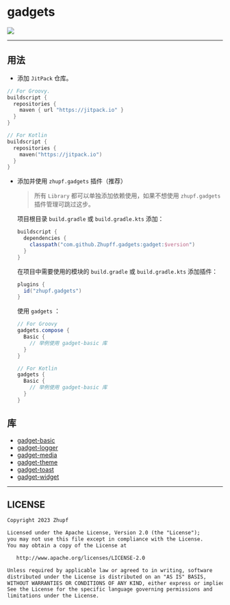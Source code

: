 # gadgets

[![](https://jitpack.io/v/Zhupff/gadgets.svg)](https://jitpack.io/#Zhupff/gadgets)

---

## 用法

- 添加 `JitPack` 仓库。

```groovy
// For Groovy.
buildscript {
  repositories {
    maven { url "https://jitpack.io" }
  }
}
```

```kotlin
// For Kotlin
buildscript {
  repositories {
    maven("https://jitpack.io")
  }
}
```

- 添加并使用 `zhupf.gadgets` 插件（推荐）

  > 所有 `Library` 都可以单独添加依赖使用，如果不想使用 `zhupf.gadgets` 插件管理可跳过这步。

  项目根目录 `build.gradle` 或 `build.gradle.kts` 添加：

  ```groovy
  buildscript {
    dependencies {
      classpath("com.github.Zhupff.gadgets:gadget:$version")
    }
  }
  ```

  在项目中需要使用的模块的 `build.gradle` 或 `build.gradle.kts` 添加插件：

  ```groovy
  plugins {
    id("zhupf.gadgets")
  }
  ```

  使用 `gadgets` ：

  ```groovy
  // For Groovy
  gadgets.compose {
    Basic {
      // 举例使用 gadget-basic 库
    }
  }
  ```

  ```kotlin
  // For Kotlin
  gadgets {
    Basic {
      // 举例使用 gadget-basic 库
    }
  }
  ```

## 库

- [gadget-basic](./gadget-basic/README.md)
- [gadget-logger](./gadget-logger/README.md)
- [gadget-media](./gadget-media/README.md)
- [gadget-theme](./gadget-theme/README.md)
- [gadget-toast](./gadget-toast/README.md)
- [gadget-widget](./gadget-widget/README.md)

---

## LICENSE

```markdown
Copyright 2023 Zhupf

Licensed under the Apache License, Version 2.0 (the "License");
you may not use this file except in compliance with the License.
You may obtain a copy of the License at

   http://www.apache.org/licenses/LICENSE-2.0

Unless required by applicable law or agreed to in writing, software
distributed under the License is distributed on an "AS IS" BASIS,
WITHOUT WARRANTIES OR CONDITIONS OF ANY KIND, either express or implied.
See the License for the specific language governing permissions and
limitations under the License.
```